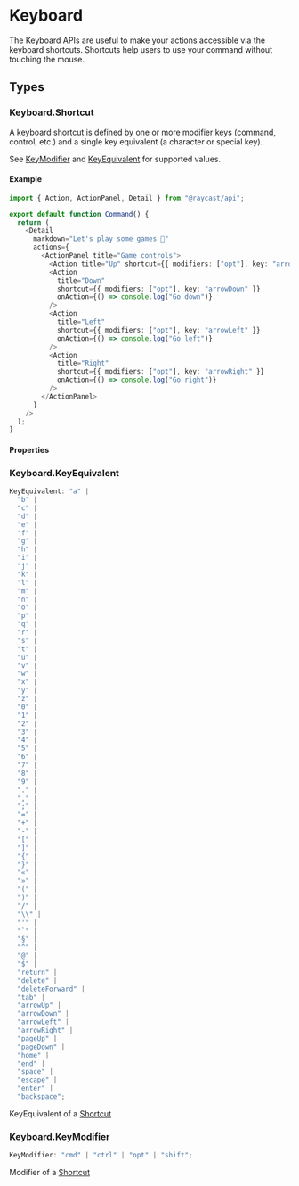 # Keyboard

The Keyboard APIs are useful to make your actions accessible via the keyboard shortcuts. Shortcuts help users to use your command without touching the mouse.

## Types

### Keyboard.Shortcut

A keyboard shortcut is defined by one or more modifier keys (command, control, etc.) and a single key equivalent (a character or special key).

See [KeyModifier](#keyboard.keymodifier) and [KeyEquivalent](#keyboard.keyequivalent) for supported values.

#### Example

```typescript
import { Action, ActionPanel, Detail } from "@raycast/api";

export default function Command() {
  return (
    <Detail
      markdown="Let's play some games 👾"
      actions={
        <ActionPanel title="Game controls">
          <Action title="Up" shortcut={{ modifiers: ["opt"], key: "arrowUp" }} onAction={() => console.log("Go up")} />
          <Action
            title="Down"
            shortcut={{ modifiers: ["opt"], key: "arrowDown" }}
            onAction={() => console.log("Go down")}
          />
          <Action
            title="Left"
            shortcut={{ modifiers: ["opt"], key: "arrowLeft" }}
            onAction={() => console.log("Go left")}
          />
          <Action
            title="Right"
            shortcut={{ modifiers: ["opt"], key: "arrowRight" }}
            onAction={() => console.log("Go right")}
          />
        </ActionPanel>
      }
    />
  );
}
```

#### Properties

<InterfaceTableFromJSDoc name="Keyboard.Shortcut" />

### Keyboard.KeyEquivalent

```typescript
KeyEquivalent: "a" |
  "b" |
  "c" |
  "d" |
  "e" |
  "f" |
  "g" |
  "h" |
  "i" |
  "j" |
  "k" |
  "l" |
  "m" |
  "n" |
  "o" |
  "p" |
  "q" |
  "r" |
  "s" |
  "t" |
  "u" |
  "v" |
  "w" |
  "x" |
  "y" |
  "z" |
  "0" |
  "1" |
  "2" |
  "3" |
  "4" |
  "5" |
  "6" |
  "7" |
  "8" |
  "9" |
  "." |
  "," |
  ";" |
  "=" |
  "+" |
  "-" |
  "[" |
  "]" |
  "{" |
  "}" |
  "«" |
  "»" |
  "(" |
  ")" |
  "/" |
  "\\" |
  "'" |
  "`" |
  "§" |
  "^" |
  "@" |
  "$" |
  "return" |
  "delete" |
  "deleteForward" |
  "tab" |
  "arrowUp" |
  "arrowDown" |
  "arrowLeft" |
  "arrowRight" |
  "pageUp" |
  "pageDown" |
  "home" |
  "end" |
  "space" |
  "escape" |
  "enter" |
  "backspace";
```

KeyEquivalent of a [Shortcut](#keyboard.shortcut)

### Keyboard.KeyModifier

```typescript
KeyModifier: "cmd" | "ctrl" | "opt" | "shift";
```

Modifier of a [Shortcut](#keyboard.shortcut)
